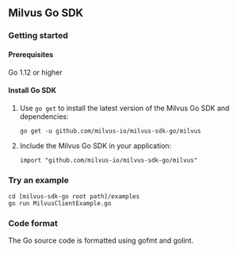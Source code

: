 ## Milvus Go SDK

### Getting started

#### Prerequisites

Go 1.12 or higher

#### Install Go SDK

1. Use `go get` to install the latest version of the Milvus Go SDK and dependencies:

   ```shell
   go get -u github.com/milvus-io/milvus-sdk-go/milvus
   ```

2. Include the Milvus Go SDK in your application:

   ```shell
   import "github.com/milvus-io/milvus-sdk-go/milvus"
   ```

### Try an example

```shell
cd [milvus-sdk-go root path]/examples
go run MilvusClientExample.go
```

### Code format

The Go source code is formatted using gofmt and golint.
